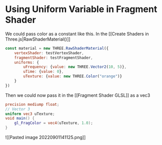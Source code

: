 # Using Uniform Variable in Fragment Shader
We could pass color as a constant like this. In the [[Create Shaders in Three.js|RawShaderMaterial()]]
```js
const material = new THREE.RawShaderMaterial({
    vertexShader: testVertexShader,
    fragmentShader: testFragmentShader,
    uniforms: {
        uFrequency: {value: new THREE.Vector2(10, 5)},
        uTime: {value: 0},
        uTexture: {value: new THREE.Color("orange")}
    }
})
```

Then we could now pass it in the [[Fragment Shader GLSL]] as a vec3
```glsl
precision mediump float;
// Vector 3
uniform vec3 uTexture;
void main() {
    gl_FragColor = vec4(uTexture, 1.0);
}
```

![[Pasted image 20220901141125.png]]
